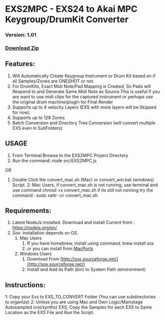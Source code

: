 # EXS2MPC - EXS24 to Akai MPC Keygroup/DrumKit Converter #
### Version: 1.01

### [Download Zip](https://github.com/intelliriffer/EXS2MPC/archive/refs/heads/main.zip) ###

## Features:
1. Will Automatically Create Keygroup Instrument or Drum Kit based on if all Samples/Zones are ONESHOT or not.
2. For DrumKits, Exact Midi Note/Pad Mapping is Created, So Pads will Respond to and Generate Same Midi Note as Source.This is useful if you are want to use midi clips for the captured instrument or perhaps use the original drum machine/plugin for Final Render
3. Supports up to 4 velocity Layers (EXS with more layers will be Skipped for now).
4. Supports up to 128 Zones
5. Batch Conversion and Directory Tree Conversion (will convert multiple EXS even in SubFolders)

## USAGE 
1. From Terminal Browse to the EXS2MPC Project Directory 
2. Run the command: node src/EXS2MPC.js

OR

1. Double Click the convert_mac.sh (Mac) or convert_win.bat (windows) Script.
2: Mac Users, if convert_mac.sh is not running, use terminal 
and use command chmod +x convert_mac.sh
if its still not running try the command : sudo xattr -cr convert_mac.sh


## Requirements:
1. Latest NodeJs installed. Download and install Current from : https://nodejs.org/en/
2. Sox: installation depends on OS. 
   1. Mac Users
      1. If you have homebrew, install using command: brew install sox
      2. or you can install from [MacPorts](https://ports.macports.org/port/sox/)
   2. Windows Users
      1. Download From [http://sox.sourceforge.net/](http://sox.sourceforge.net/)
      2. Install and Add its Path (bin) to System Path (environment)

## Instructions:
1: Copy your Exs to EXS_TO_CONVERT Folder (You can use subdirectories to organize)
2: Unless you are using Mac and Own Logic/Mainstage Autosampled (vst/synths) EXS,
   Copy the Samples for each EXS to Same Location as the EXS File and Run the Script.
